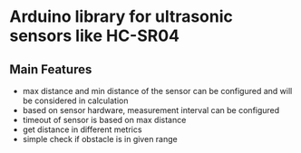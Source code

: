 # Arduino library for ultrasonic sensors like HC-SR04
## Main Features
- max distance and min distance of the sensor can be configured and will be considered in calculation
- based on sensor hardware, measurement interval can be configured
- timeout of sensor is based on max distance
- get distance in different metrics
- simple check if obstacle is in given range
